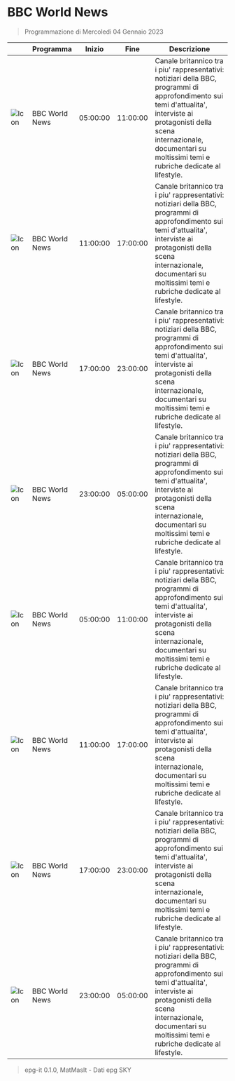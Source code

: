 # BBC World News
> Programmazione di Mercoledì 04 Gennaio 2023

||Programma|Inizio|Fine|Descrizione|
|---|---|---|---|---|
|![Icon](https://guidatv.sky.it/uuid/News_Cover_HavWCIHQw.png)|BBC World News|05:00:00|11:00:00|Canale britannico tra i piu&#039; rappresentativi: notiziari della BBC, programmi di approfondimento sui temi d&#039;attualita&#039;, interviste ai protagonisti della scena internazionale, documentari su moltissimi temi e rubriche dedicate al lifestyle.
|![Icon](https://guidatv.sky.it/uuid/News_Cover_HavWCIHQw.png)|BBC World News|11:00:00|17:00:00|Canale britannico tra i piu&#039; rappresentativi: notiziari della BBC, programmi di approfondimento sui temi d&#039;attualita&#039;, interviste ai protagonisti della scena internazionale, documentari su moltissimi temi e rubriche dedicate al lifestyle.
|![Icon](https://guidatv.sky.it/uuid/News_Cover_HavWCIHQw.png)|BBC World News|17:00:00|23:00:00|Canale britannico tra i piu&#039; rappresentativi: notiziari della BBC, programmi di approfondimento sui temi d&#039;attualita&#039;, interviste ai protagonisti della scena internazionale, documentari su moltissimi temi e rubriche dedicate al lifestyle.
|![Icon](https://guidatv.sky.it/uuid/News_Cover_HavWCIHQw.png)|BBC World News|23:00:00|05:00:00|Canale britannico tra i piu&#039; rappresentativi: notiziari della BBC, programmi di approfondimento sui temi d&#039;attualita&#039;, interviste ai protagonisti della scena internazionale, documentari su moltissimi temi e rubriche dedicate al lifestyle.
|![Icon](https://guidatv.sky.it/uuid/News_Cover_HavWCIHQw.png)|BBC World News|05:00:00|11:00:00|Canale britannico tra i piu&#039; rappresentativi: notiziari della BBC, programmi di approfondimento sui temi d&#039;attualita&#039;, interviste ai protagonisti della scena internazionale, documentari su moltissimi temi e rubriche dedicate al lifestyle.
|![Icon](https://guidatv.sky.it/uuid/News_Cover_HavWCIHQw.png)|BBC World News|11:00:00|17:00:00|Canale britannico tra i piu&#039; rappresentativi: notiziari della BBC, programmi di approfondimento sui temi d&#039;attualita&#039;, interviste ai protagonisti della scena internazionale, documentari su moltissimi temi e rubriche dedicate al lifestyle.
|![Icon](https://guidatv.sky.it/uuid/News_Cover_HavWCIHQw.png)|BBC World News|17:00:00|23:00:00|Canale britannico tra i piu&#039; rappresentativi: notiziari della BBC, programmi di approfondimento sui temi d&#039;attualita&#039;, interviste ai protagonisti della scena internazionale, documentari su moltissimi temi e rubriche dedicate al lifestyle.
|![Icon](https://guidatv.sky.it/uuid/News_Cover_HavWCIHQw.png)|BBC World News|23:00:00|05:00:00|Canale britannico tra i piu&#039; rappresentativi: notiziari della BBC, programmi di approfondimento sui temi d&#039;attualita&#039;, interviste ai protagonisti della scena internazionale, documentari su moltissimi temi e rubriche dedicate al lifestyle.



 > epg-it 0.1.0, MatMasIt - Dati epg SKY